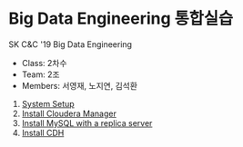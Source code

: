 # Big Data Engineering 통합실습
SK C&amp;C '19 Big Data Engineering

* Class: 2차수
* Team: 2조
* Members: 서영재, 노지연, 김석환

1. [System Setup](01_SystemSetup.md)
2. [Install Cloudera Manager](02_InstallClouderaManager.md)
3. [Install MySQL with a replica server](03_InstallMySQLReplicaServer.md)
4. [Install CDH](04_InstallCDH.md)
